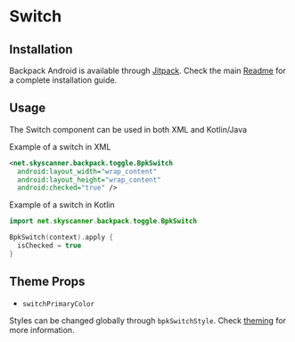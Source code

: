 # Switch

## Installation

Backpack Android is available through [Jitpack](https://jitpack.io/#Skyscanner/backpack-android). Check the main [Readme](https://github.com/skyscanner/backpack-android#installation) for a complete installation guide.

## Usage

The Switch component can be used in both XML and Kotlin/Java

Example of a switch in XML

```xml
<net.skyscanner.backpack.toggle.BpkSwitch
  android:layout_width="wrap_content"
  android:layout_height="wrap_content"
  android:checked="true" />
```

Example of a switch in Kotlin

```Kotlin
import net.skyscanner.backpack.toggle.BpkSwitch

BpkSwitch(context).apply {
  isChecked = true
}
```

## Theme Props

- `switchPrimaryColor`

Styles can be changed globally through `bpkSwitchStyle`. Check [theming](https://github.com/Skyscanner/backpack-android/blob/main/docs/THEMING.md) for more information.

